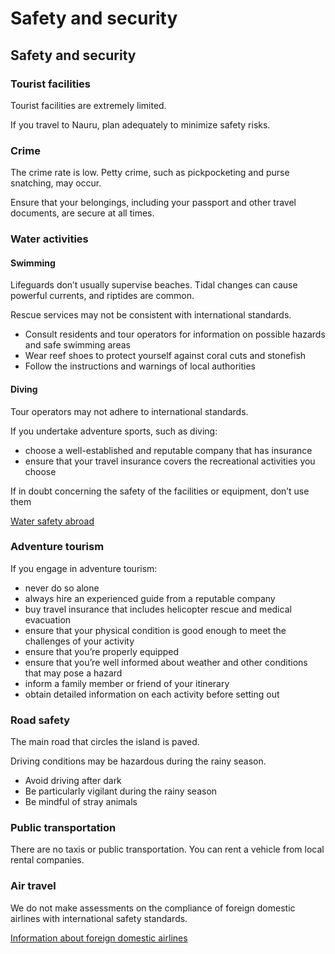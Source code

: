 # Safety and security

## Safety and security

### Tourist facilities

Tourist facilities are extremely limited.

If you travel to Nauru, plan adequately to minimize safety risks.

### Crime

The crime rate is low. Petty crime, such as pickpocketing and purse snatching, may occur.

Ensure that your belongings, including your passport and other travel documents, are secure at all times.

### Water activities

#### Swimming

Lifeguards don’t usually supervise beaches. Tidal changes can cause powerful currents, and riptides are common.

Rescue services may not be consistent with international standards.

* Consult residents and tour operators for information on possible hazards and safe swimming areas
* Wear reef shoes to protect yourself against coral cuts and stonefish
* Follow the instructions and warnings of local authorities

#### Diving

Tour operators may not adhere to international standards.

If you undertake adventure sports, such as diving:

* choose a well-established and reputable company that has insurance
* ensure that your travel insurance covers the recreational activities you choose

If in doubt concerning the safety of the facilities or equipment, don’t use them

[Water safety abroad](https://travel.gc.ca/travelling/health-safety/water-safety)

### Adventure tourism

If you engage in adventure tourism:

* never do so alone
* always hire an experienced guide from a reputable company
* buy travel insurance that includes helicopter rescue and medical evacuation
* ensure that your physical condition is good enough to meet the challenges of your activity
* ensure that you’re properly equipped
* ensure that you’re well informed about weather and other conditions that may pose a hazard
* inform a family member or friend of your itinerary
* obtain detailed information on each activity before setting out

### Road safety

The main road that circles the island is paved.

Driving conditions may be hazardous during the rainy season.

* Avoid driving after dark
* Be particularly vigilant during the rainy season
* Be mindful of stray animals

### Public transportation

There are no taxis or public transportation. You can rent a vehicle from local rental companies.

### Air travel

We do not make assessments on the compliance of foreign domestic airlines with international safety standards.

[Information about foreign domestic airlines](https://travel.gc.ca/air/in-flight-safety#other)
